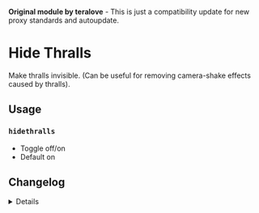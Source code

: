 **Original module by teralove** - This is just a compatibility update for new proxy standards and autoupdate.

# Hide Thralls
Make thralls invisible. (Can be useful for removing camera-shake effects caused by thralls).

## Usage
### `hidethralls`
- Toggle off/on
- Default on

## Changelog
<details>

    1.10
    - Added awakening thralls
    - Added Command toggle
    
</details>
